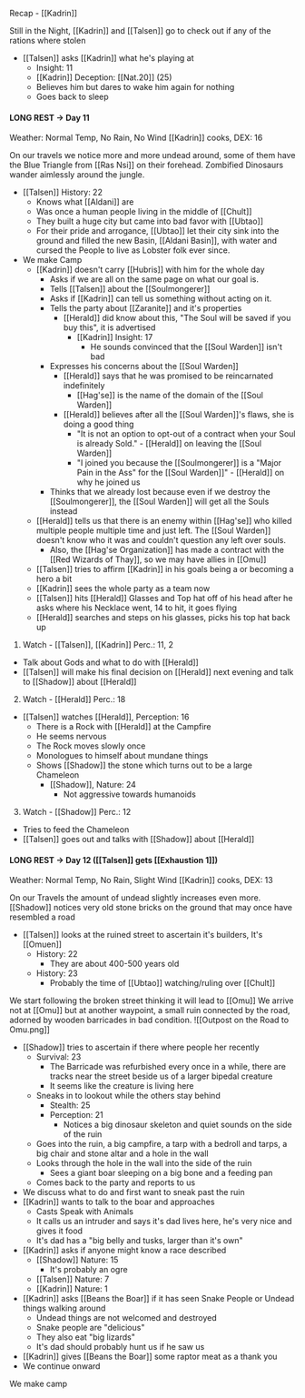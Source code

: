 Recap - [[Kadrin]]

Still in the Night, [[Kadrin]] and [[Talsen]] go to check out if any of the rations where stolen
- [[Talsen]] asks [[Kadrin]] what he's playing at
	- Insight: 11
	- [[Kadrin]] Deception: [[Nat.20]] (25)
	- Believes him but dares to wake him again for nothing
	- Goes back to sleep

#### LONG REST -> Day 11
Weather: Normal Temp, No Rain, No Wind
[[Kadrin]] cooks, DEX: 16

On our travels we notice more and more undead around, some of them have the Blue Triangle from [[Ras Nsi]] on their forehead. Zombified Dinosaurs wander aimlessly around the jungle.

- [[Talsen]] History: 22
	- Knows what [[Aldani]] are
	- Was once a human people living in the middle of [[Chult]]
	- They built a huge city but came into bad favor with [[Ubtao]]
	- For their pride and arrogance, [[Ubtao]] let their city sink into the ground and filled the new Basin, [[Aldani Basin]], with water and cursed the People to live as Lobster folk ever since.
- We make Camp
	- [[Kadrin]] doesn't carry [[Hubris]] with him for the whole day
		- Asks if we are all on the same page on what our goal is.
		- Tells [[Talsen]] about the [[Soulmongerer]]
		- Asks if [[Kadrin]] can tell us something without acting on it.
		- Tells the party about [[Zaranite]] and it's properties
			- [[Herald]] did know about this, "The Soul will be saved if you buy this", it is advertised
				- [[Kadrin]] Insight: 17
					- He sounds convinced that the [[Soul Warden]] isn't bad
		- Expresses his concerns about the [[Soul Warden]]
			- [[Herald]] says that he was promised to be reincarnated indefinitely
				- [[Hag'se]] is the name of the domain of the [[Soul Warden]]
			- [[Herald]] believes after all the [[Soul Warden]]'s flaws, she is doing a good thing
				- "It is not an option to opt-out of a contract when your Soul is already Sold."  - [[Herald]] on leaving the [[Soul Warden]]
				- "I joined you because the [[Soulmongerer]] is a "Major Pain in the Ass" for the [[Soul Warden]]" - [[Herald]] on why he joined us
		- Thinks that we already lost because even if we destroy the [[Soulmongerer]], the [[Soul Warden]] will get all the Souls instead
	- [[Herald]] tells us that there is an enemy within [[Hag'se]] who killed multiple people multiple time and just left. The [[Soul Warden]] doesn't know who it was and couldn't question any left over souls.
		- Also, the [[Hag'se Organization]] has made a contract with the [[Red Wizards of Thay]], so we may have allies in [[Omu]]
	- [[Talsen]] tries to affirm [[Kadrin]] in his goals being a or becoming a hero a bit
	- [[Kadrin]] sees the whole party as a team now
	- [[Talsen]] hits [[Herald]] Glasses and Top hat off of his head after he asks where his Necklace went, 14 to hit, it goes flying
	- [[Herald]] searches and steps on his glasses, picks his top hat back up

1. Watch - [[Talsen]], [[Kadrin]]
Perc.: 11, 2
- Talk about Gods and what to do with [[Herald]]
- [[Talsen]] will make his final decision on [[Herald]] next evening and talk to [[Shadow]] about [[Herald]]

2. Watch - [[Herald]]
Perc.: 18
- [[Talsen]] watches [[Herald]], Perception: 16
	- There is a Rock with [[Herald]] at the Campfire
	- He seems nervous
	- The Rock moves slowly once
	- Monologues to himself about mundane things
	- Shows [[Shadow]] the stone which turns out to be a large Chameleon
		- [[Shadow]], Nature: 24
			- Not aggressive towards humanoids

3. Watch -  [[Shadow]]
Perc.: 12
- Tries to feed the Chameleon
- [[Talsen]] goes out and talks with [[Shadow]] about [[Herald]]

#### LONG REST -> Day 12 ([[Talsen]] gets [[Exhaustion 1]])
Weather: Normal Temp, No Rain, Slight Wind
[[Kadrin]] cooks, DEX: 13

On our Travels the amount of undead slightly increases even more. [[Shadow]] notices very old stone bricks on the ground that may once have resembled a road
- [[Talsen]] looks at the ruined street to ascertain it's builders, It's [[Omuen]]
	- History: 22
		- They are about 400-500 years old
	- History: 23
		- Probably the time of [[Ubtao]] watching/ruling over [[Chult]]

We start following the broken street thinking it will lead to [[Omu]]
We arrive not at [[Omu]] but at another waypoint, a small ruin connected by the road, adorned by wooden barricades in bad condition.
![[Outpost on the Road to Omu.png]]
- [[Shadow]] tries to ascertain if there where people her recently
	- Survival: 23
		- The Barricade was refurbished every once in a while, there are tracks near the street beside us of a larger bipedal creature
		- It seems like the creature is living here
	- Sneaks in to lookout while the others stay behind
		- Stealth: 25
		- Perception: 21
			- Notices a big dinosaur skeleton and quiet sounds on the side of the ruin
	- Goes into the ruin, a big campfire, a tarp with a bedroll and tarps, a big chair and stone altar and a hole in the wall
	- Looks through the hole in the wall into the side of the ruin
		- Sees a giant boar sleeping on a big bone and a feeding pan
	- Comes back to the party and reports to us
- We discuss what to do and first want to sneak past the ruin
- [[Kadrin]] wants to talk to the boar and approaches
	- Casts Speak with Animals
	- It calls us an intruder and says it's dad lives here, he's very nice and gives it food
	- It's dad has a "big belly and tusks, larger than it's own"
- [[Kadrin]] asks if anyone might know a race described
	- [[Shadow]] Nature: 15
		- It's probably an ogre
	- [[Talsen]] Nature: 7
	- [[Kadrin]] Nature: 1
- [[Kadrin]] asks [[Beans the Boar]] if it has seen Snake People or Undead things walking around
	- Undead things are not welcomed and destroyed
	- Snake people are "delicious"
	- They also eat "big lizards"
	- It's dad should probably hunt us if he saw us
- [[Kadrin]] gives [[Beans the Boar]] some raptor meat as a thank you
- We continue onward

We make camp